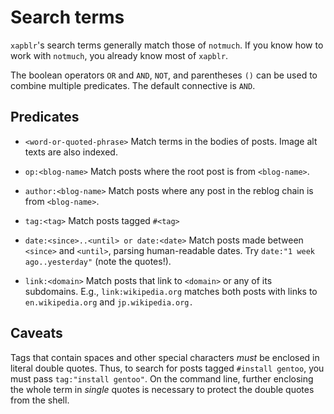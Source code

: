 Search terms
============

`xapblr`'s search terms generally match those of `notmuch`. If you know how
to work with `notmuch`, you already know most of `xapblr`.

The boolean operators `OR` and `AND`, `NOT`, and parentheses `()` can be used to combine multiple predicates.
The default connective is `AND`.

## Predicates

* `<word-or-quoted-phrase>`
    Match terms in the bodies of posts.
    Image alt texts are also indexed.
* `op:<blog-name>`
    Match posts where the root post is from `<blog-name>`.
* `author:<blog-name>`
    Match posts where any post in the reblog chain is from `<blog-name>`.
* `tag:<tag>`
    Match posts tagged `#<tag>`
* `date:<since>..<until> or date:<date>`
    Match posts made between `<since>` and `<until>`, parsing human-readable dates.
    Try `date:"1 week ago..yesterday"` (note the quotes!).

* `link:<domain>`
    Match posts that link to `<domain>` or any of its subdomains. E.g.,
    `link:wikipedia.org` matches both posts with links to `en.wikipedia.org`
    and `jp.wikipedia.org.`

## Caveats

Tags that contain spaces and other special characters *must* be enclosed in
literal double quotes. Thus, to search for posts tagged `#install gentoo`, you
must pass `tag:"install gentoo"`. On the command line, further enclosing the
whole term in *single* quotes is necessary to protect the double quotes from
the shell.
